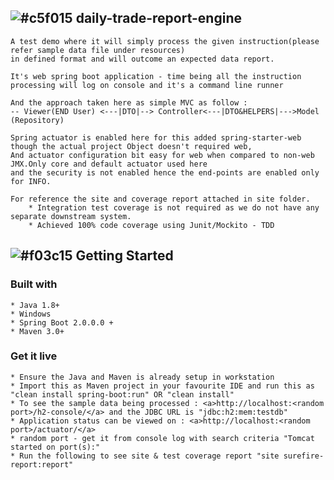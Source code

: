## ![#c5f015](https://placehold.it/15/c5f015/000000?text=+) daily-trade-report-engine

	A test demo where it will simply process the given instruction(please refer sample data file under resources) 
	in defined format and will outcome an expected data report.
	
	It's web spring boot application - time being all the instruction processing will log on console and it's a command line runner
	
	And the approach taken here as simple MVC as follow : 
	-- Viewer(END User) <---|DTO|--> Controller<---|DTO&HELPERS|--->Model (Repository)
	
	Spring actuator is enabled here for this added spring-starter-web though the actual project Object doesn't required web, 
	And actuator configuration bit easy for web when compared to non-web JMX.Only core and default actuator used here 
	and the security is not enabled hence the end-points are enabled only for INFO.
	
	For reference the site and coverage report attached in site folder.
		* Integration test coverage is not required as we do not have any separate downstream system.
		* Achieved 100% code coverage using Junit/Mockito - TDD

## ![#f03c15](https://placehold.it/15/f03c15/000000?text=+) Getting Started
### Built with
	* Java 1.8+
	* Windows
	* Spring Boot 2.0.0.0 +
	* Maven 3.0+

### Get it live
	* Ensure the Java and Maven is already setup in workstation
	* Import this as Maven project in your favourite IDE and run this as "clean install spring-boot:run" OR "clean install"
	* To see the sample data being processed : <a>http://localhost:<random port>/h2-console/</a> and the JDBC URL is "jdbc:h2:mem:testdb"
	* Application status can be viewed on : <a>http://localhost:<random port>/actuator/</a>
	* random port - get it from console log with search criteria "Tomcat started on port(s):"
	* Run the following to see site & test coverage report "site surefire-report:report"
